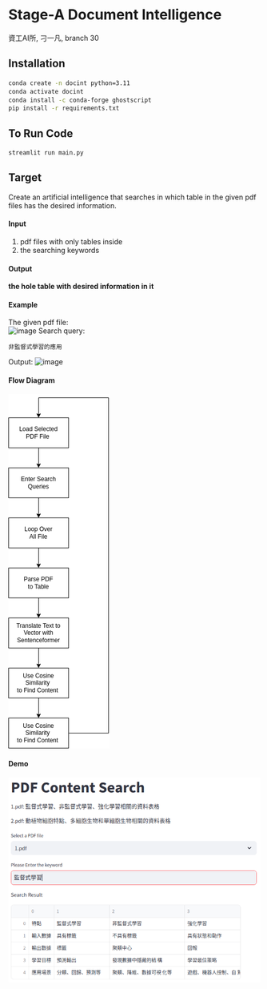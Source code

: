 # Stage-A Document Intelligence
資工AI所, 刁一凡, branch 30


## Installation

```bash
conda create -n docint python=3.11
conda activate docint
conda install -c conda-forge ghostscript
pip install -r requirements.txt
```

## To Run Code
```bash
streamlit run main.py
```
## Target

Create an artificial intelligence that searches in which table in the given pdf files has the desired information.  

#### Input

1. pdf files with only tables inside
2. the searching keywords

#### Output

**the hole table with desired information in it**

#### Example

The given pdf file:  
![image](https://github.com/Stage-A/Document-Intelligence/blob/main/images/example1.png) 
Search query:  

```commandline
非監督式學習的應用
```

Output:
![image](https://github.com/Stage-A/Document-Intelligence/blob/main/images/example2.png)

#### Flow Diagram
![image](./BDS_HW3.drawio.png)

#### Demo
![image](./Demo.png)